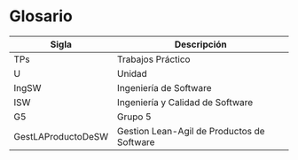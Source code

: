 # Glosario

|Sigla | Descripción|
|---|---|
|TPs| Trabajos Práctico|
|U | Unidad|
|IngSW | Ingeniería de Software|
|ISW | Ingeniería y Calidad de Software|
|G5 | Grupo 5|
|GestLAProductoDeSW| Gestion Lean-Agil de Productos de Software
